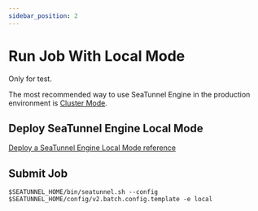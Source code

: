 ```yaml
---
sidebar_position: 2
---
```


# Run Job With Local Mode

Only for test.

The most recommended way to use SeaTunnel Engine in the production environment is [Cluster Mode](cluster-mode.md).

## Deploy SeaTunnel Engine Local Mode

[Deploy a SeaTunnel Engine Local Mode reference](../start-v2/locally/deployment.md)

## Submit Job

```shell
$SEATUNNEL_HOME/bin/seatunnel.sh --config $SEATUNNEL_HOME/config/v2.batch.config.template -e local
```
